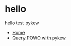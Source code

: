 # hello
hello test pykew


<ul class="header-ul">
<li><a href="/index.html">Home</a></li>
<li><a href="powo.html">Query POWO with pykew</a></li>
</ul>
